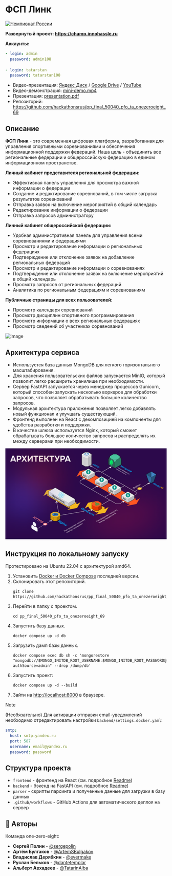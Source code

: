 # ФСП Линк

[![Чемпионат России](https://img.shields.io/badge/Чемпионат%20России-2024-red.svg)](https://fsp-russia.com/)

**Развернутый проект: https://champ.innohassle.ru**

**Аккаунты:**
```yaml
- login: admin
  password: admin108

- login: tatarstan
  password: tatarstan108
```

- Видео-презентация: [Яндекс Диск](https://disk.yandex.ru/i/UWnxAbQZyNJXPg) / [Google Drive](https://drive.google.com/file/d/1l6WP-095W0wXx3uVBJZURmXFaIC3IXf0/view) / [YouTube](https://youtu.be/dxPm3ub1uHY)
- Видео-демонстрация: [mini-demo.mp4](./mini-demo.mp4)
- Презентация: [presentation.pdf](./presentation.pdf)
- Репозиторий: https://github.com/hackathonsrus/pp_final_50040_pfo_ta_onezeroeight_69

## Описание

**ФСП Линк** - это современная цифровая платформа, разработанная для управления спортивными соревнованиями и обеспечения информационной поддержки федераций.
Наша цель - объединить все региональные федерации и общероссийскую федерацию в едином информационном пространстве.

**Личный кабинет представителя региональной федерации:**
- Эффективная панель управления для просмотра важной информации о федерации
- Создание и редактирование соревнований, в том числе загрузка результатов соревнований
- Отправка заявок на включение мероприятий в общий календарь
- Редактирование информации о федерации
- Отправка запросов администратору

**Личный кабинет общероссийской федерации:**
- Удобная административная панель для управления всеми соревнованиями и федерациями
- Просмотр и редактирование информации о региональных федерациях
- Подтверждение или отклонение заявок на добавление региональных федераций
- Просмотр и редактирование информации о соревнованиях
- Подтверждение или отклонение заявок на включение мероприятий в общий календарь
- Просмотр запросов от региональных федераций
- Аналитика по региональным федерациям и соревнованиям

**Публичные страницы для всех пользователей:**
- Просмотр календаря соревнований
- Просмотр дисциплин спортивного программирования
- Просмотр информации о всех региональных федерациях
- Просмотр сведений об участниках соревнований

![image](https://github.com/user-attachments/assets/27250dbe-cbd8-4073-86d6-bddc0b9777cc)

## Архитектура сервиса

- Используется база данных MongoDB для легкого горизонтального масштабирования.
- Для хранения пользовательских файлов запускается MinIO, который позволит легко расширить хранилище при необходимости.
- Сервер FastAPI запускается через менеджер процессов Gunicorn, который способен запускать несколько воркеров для обработки запросов, что позволяет обрабатывать большое количество запросов.
- Модульная архитектура приложения позволяет легко добавлять новый функционал и улучшать существующий.
- Фронтенд выполнен на React с декомпозицией на компоненты для удобства разработки и поддержки.
- В качестве шлюза используется Nginx, который сможет обрабатывать большое количество запросов и распределять их между серверами при необходимости.

![Architecture](./architecture.png)

## Инструкция по локальному запуску

Протестировано на Ubuntu 22.04 с архитектурой amd64.

1. Установить [Docker и Docker Compose](https://docs.docker.com/engine/install/) последней версии.
2. Склонировать этот репозиторий.
   ```
   git clone https://github.com/hackathonsrus/pp_final_50040_pfo_ta_onezeroeight_69.git
   ```
3. Перейти в папку с проектом.
   ```
   cd pp_final_50040_pfo_ta_onezeroeight_69
   ```
4. Запустить базу данных.
   ```
   docker compose up -d db
   ```
5. Загрузить дамп базы данных.
   ```
   docker compose exec db sh -c 'mongorestore "mongodb://$MONGO_INITDB_ROOT_USERNAME:$MONGO_INITDB_ROOT_PASSWORD@localhost:27017/db?authSource=admin" --drop /dump/db'
   ```
6. Запустить проект:
   ```
   docker compose up -d --build
   ```
7. Зайти на [http://localhost:8000](http://localhost:8000) в браузере.

> [!NOTE]
> (Необязательно)
> Для активации отправки email-уведомлений необходимо отредактировать настройки `backend/settings.docker.yaml`:
> ```yaml
> smtp:
>   host: smtp.yandex.ru
>   port: 587
>   username: email@yandex.ru
>   password: password
> ```

## Структура проекта

- `frontend` - фронтенд на React (см. подробное [Readme](./frontend/README.md))
- `backend` - бэкенд на FastAPI (см. подробное [Readme](./backend/README.md))
- `parser` - скрипты парсинга и полученные данные для загрузки в базу данных
- `.github/workflows` - GitHub Actions для автоматического деплоя на сервер

## 👥 Авторы

Команда one-zero-eight:
- **Сергей Полин** - [@sergepolin](https://github.com/sergepolin)
- **Артём Булгаков** - [@ArtemSBulgakov](https://github.com/ArtemSBulgakov)
- **Владислав Дерябкин** - [@evermake](https://github.com/evermake)
- **Руслан Бельков** - [@dantetemplar](https://github.com/dantetemplar)
- **Альберт Авхадеев** - [@TatarinAlba](https://github.com/TatarinAlba)
